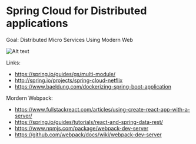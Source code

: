# Spring Cloud for Distributed applications

Goal:
Distributed Micro Services Using Modern Web

![Alt text](https://blog.codecentric.de/files/2017/05/multiple-apps-spring-boot-cloud-netflix.png)

Links:
* https://spring.io/guides/gs/multi-module/
* http://spring.io/projects/spring-cloud-netflix
* https://www.baeldung.com/dockerizing-spring-boot-application

Mordern Webpack:
* https://www.fullstackreact.com/articles/using-create-react-app-with-a-server/
* https://spring.io/guides/tutorials/react-and-spring-data-rest/
* https://www.npmjs.com/package/webpack-dev-server
* https://github.com/webpack/docs/wiki/webpack-dev-server
